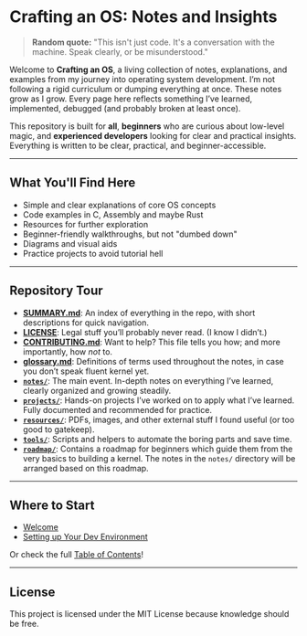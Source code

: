 # Crafting an OS: Notes and Insights

> **Random quote:** "This isn't just code. It's a conversation with the machine. Speak clearly, or be misunderstood."

Welcome to **Crafting an OS**, a living collection of notes, explanations, and examples from my journey into operating system development. I’m not following a rigid curriculum or dumping everything at once. These notes grow as I grow. Every page here reflects something I’ve learned, implemented, debugged (and probably broken at least once).

This repository is built for **all**, **beginners** who are curious about low-level magic, and **experienced developers** looking for clear and practical insights.
Everything is written to be clear, practical, and beginner-accessible.

---

## What You'll Find Here

- Simple and clear explanations of core OS concepts
- Code examples in C, Assembly and maybe Rust
- Resources for further exploration
- Beginner-friendly walkthroughs, but not "dumbed down"
- Diagrams and visual aids
- Practice projects to avoid tutorial hell

---

## Repository Tour

- [**SUMMARY.md**](./SUMMARY.md): An index of everything in the repo, with short descriptions for quick navigation.
- [**LICENSE**](./LICENSE): Legal stuff you’ll probably never read. (I know I didn’t.)
- [**CONTRIBUTING.md**](./CONTRIBUTING.md): Want to help? This file tells you how; and more importantly, how *not* to.
- [**glossary.md**](./glossary.md): Definitions of terms used throughout the notes, in case you don’t speak fluent kernel yet.
- [**`notes/`**](./notes): The main event. In-depth notes on everything I’ve learned, clearly organized and growing steadily.
- [**`projects/`**](./projects): Hands-on projects I’ve worked on to apply what I’ve learned. Fully documented and recommended for practice.
- [**`resources/`**](./resources): PDFs, images, and other external stuff I found useful (or too good to gatekeep).
- [**`tools/`**](./tools): Scripts and helpers to automate the boring parts and save time.
- [**`roadmap/`**](./roadmap): Contains a roadmap for beginners which guide them from the very basics to building a kernel. The notes in the `notes/` directory will be arranged based on this roadmap.

---

## Where to Start

- [Welcome](notes/welcome.md)
- [Setting up Your Dev Environment](notes/set-up-dev-env.md)

Or check the full [Table of Contents](SUMMARY.md)!

---

## License

This project is licensed under the MIT License because knowledge should be free.

